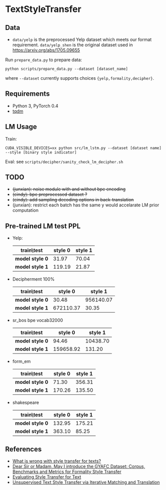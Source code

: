 # TextStyleTransfer

## Data

* `data/yelp` is the preprocessed Yelp dataset which meets our format requirement. `data/yelp_shen` is the original dataset used in https://arxiv.org/abs/1705.09655

Run `prepare_data.py` to prepare data:

```shell
python scripts/prepare_data.py --dataset [dataset_name]
```
where `--dataset` currently supports choices `{yelp,formality,decipher}`.

## Requirements
* Python 3, PyTorch 0.4
* [tqdm](https://github.com/tqdm/tqdm)

## LM Usage
Train:
```shell
CUDA_VISIBLE_DEVICES=xx python src/lm_lstm.py --dataset [dataset name] --style [binary style indicator]
```

Eval: see `scripts/decipher/sanity_check_lm_decipher.sh`

## TODO

* ~~(junxian): noise module with and without bpe encoding~~
* ~~(cindy): bpe preprocessed dataset ?~~
* ~~(cindy): add sampling decoding options in back-translation~~
* (junxian): restrict each batch has the same y would accelarate LM prior computation


## Pre-trained LM test PPL
* Yelp:

  | train\test | style 0 | style 1 |
  | ----------- | ------- | ------- |
  | **model style 0** | 31.97   | 70.04   |
  | **model style 1** | 119.19  | 21.87   |

* Decipherment 100%

  | train\test | style 0 | style 1 |
  | ----------- | ------- | ------- |
  | **model style 0** | 30.48  | 956140.07  |
  | **model style 1** | 672110.37  | 30.35   |

* sr_bos bpe vocab32000

  | train\test | style 0 | style 1 |
  | ----------- | ------- | ------- |
  | **model style 0** | 94.46  | 10438.70  |
  | **model style 1** |  159658.92 |  131.20  |

* form_em

  | train\test | style 0 | style 1 |
  | ----------- | ------- | ------- |
  | **model style 0** | 71.30  | 356.31  |
  | **model style 1** |  170.26 | 135.50|

* shakespeare

  | train\test | style 0 | style 1 |
  | ----------- | ------- | ------- |
  | **model style 0** | 132.95  | 175.21  |
  | **model style 1** |  363.10 | 85.25|
  

## References
* [What is wrong with style transfer for texts?](https://arxiv.org/abs/1808.04365)
* [Dear Sir or Madam, May I introduce the GYAFC Dataset: Corpus, Benchmarks and Metrics for Formality Style Transfer](https://arxiv.org/abs/1803.06535)
* [Evaluating Style Transfer for Text](https://arxiv.org/pdf/1904.02295)
* [Unsupervised Text Style Transfer via Iterative Matching and Translation](https://arxiv.org/pdf/1901.11333)
